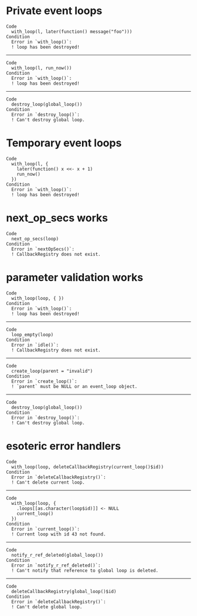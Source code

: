 # Private event loops

    Code
      with_loop(l, later(function() message("foo")))
    Condition
      Error in `with_loop()`:
      ! loop has been destroyed!

---

    Code
      with_loop(l, run_now())
    Condition
      Error in `with_loop()`:
      ! loop has been destroyed!

---

    Code
      destroy_loop(global_loop())
    Condition
      Error in `destroy_loop()`:
      ! Can't destroy global loop.

# Temporary event loops

    Code
      with_loop(l, {
        later(function() x <<- x + 1)
        run_now()
      })
    Condition
      Error in `with_loop()`:
      ! loop has been destroyed!

# next_op_secs works

    Code
      next_op_secs(loop)
    Condition
      Error in `nextOpSecs()`:
      ! CallbackRegistry does not exist.

# parameter validation works

    Code
      with_loop(loop, { })
    Condition
      Error in `with_loop()`:
      ! loop has been destroyed!

---

    Code
      loop_empty(loop)
    Condition
      Error in `idle()`:
      ! CallbackRegistry does not exist.

---

    Code
      create_loop(parent = "invalid")
    Condition
      Error in `create_loop()`:
      ! `parent` must be NULL or an event_loop object.

---

    Code
      destroy_loop(global_loop())
    Condition
      Error in `destroy_loop()`:
      ! Can't destroy global loop.

# esoteric error handlers

    Code
      with_loop(loop, deleteCallbackRegistry(current_loop()$id))
    Condition
      Error in `deleteCallbackRegistry()`:
      ! Can't delete current loop.

---

    Code
      with_loop(loop, {
        .loops[[as.character(loop$id)]] <- NULL
        current_loop()
      })
    Condition
      Error in `current_loop()`:
      ! Current loop with id 43 not found.

---

    Code
      notify_r_ref_deleted(global_loop())
    Condition
      Error in `notify_r_ref_deleted()`:
      ! Can't notify that reference to global loop is deleted.

---

    Code
      deleteCallbackRegistry(global_loop()$id)
    Condition
      Error in `deleteCallbackRegistry()`:
      ! Can't delete global loop.

